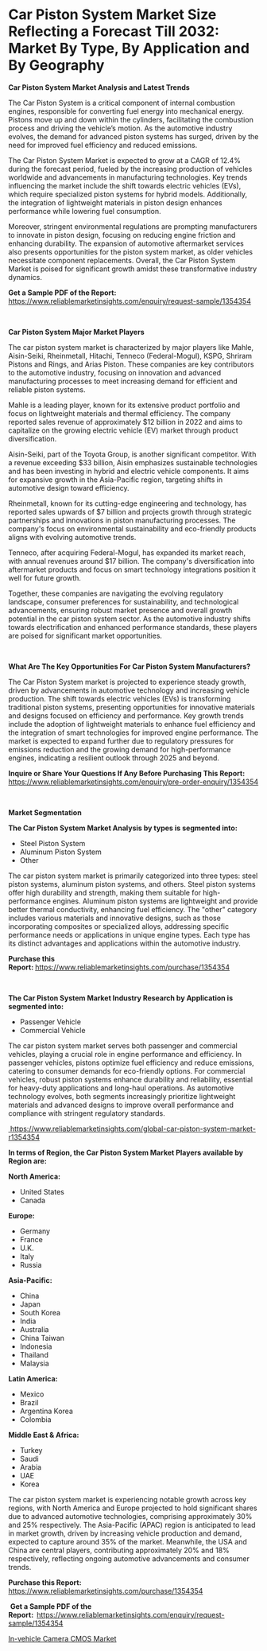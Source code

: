 <p><h1>Car Piston System Market Size Reflecting a Forecast Till 2032: Market By Type, By Application and By Geography</h1></p><p><strong>Car Piston System Market Analysis and Latest Trends</strong></p>
<p><p>The Car Piston System is a critical component of internal combustion engines, responsible for converting fuel energy into mechanical energy. Pistons move up and down within the cylinders, facilitating the combustion process and driving the vehicle’s motion. As the automotive industry evolves, the demand for advanced piston systems has surged, driven by the need for improved fuel efficiency and reduced emissions. </p><p>The Car Piston System Market is expected to grow at a CAGR of 12.4% during the forecast period, fueled by the increasing production of vehicles worldwide and advancements in manufacturing technologies. Key trends influencing the market include the shift towards electric vehicles (EVs), which require specialized piston systems for hybrid models. Additionally, the integration of lightweight materials in piston design enhances performance while lowering fuel consumption. </p><p>Moreover, stringent environmental regulations are prompting manufacturers to innovate in piston design, focusing on reducing engine friction and enhancing durability. The expansion of automotive aftermarket services also presents opportunities for the piston system market, as older vehicles necessitate component replacements. Overall, the Car Piston System Market is poised for significant growth amidst these transformative industry dynamics.</p></p>
<p><strong>Get a Sample PDF of the Report:&nbsp;</strong> <a href="https://www.reliablemarketinsights.com/enquiry/request-sample/1354354?utm_campaign=3586&utm_medium=2&utm_source=Github&utm_content=ia&utm_term=31032025&utm_id=car-piston-system">https://www.reliablemarketinsights.com/enquiry/request-sample/1354354</a></p>
<p>&nbsp;</p>
<p><strong>Car Piston System Major Market Players</strong></p>
<p><p>The car piston system market is characterized by major players like Mahle, Aisin-Seiki, Rheinmetall, Hitachi, Tenneco (Federal-Mogul), KSPG, Shriram Pistons and Rings, and Arias Piston. These companies are key contributors to the automotive industry, focusing on innovation and advanced manufacturing processes to meet increasing demand for efficient and reliable piston systems.</p><p>Mahle is a leading player, known for its extensive product portfolio and focus on lightweight materials and thermal efficiency. The company reported sales revenue of approximately $12 billion in 2022 and aims to capitalize on the growing electric vehicle (EV) market through product diversification.</p><p>Aisin-Seiki, part of the Toyota Group, is another significant competitor. With a revenue exceeding $33 billion, Aisin emphasizes sustainable technologies and has been investing in hybrid and electric vehicle components. It aims for expansive growth in the Asia-Pacific region, targeting shifts in automotive design toward efficiency.</p><p>Rheinmetall, known for its cutting-edge engineering and technology, has reported sales upwards of $7 billion and projects growth through strategic partnerships and innovations in piston manufacturing processes. The company's focus on environmental sustainability and eco-friendly products aligns with evolving automotive trends.</p><p>Tenneco, after acquiring Federal-Mogul, has expanded its market reach, with annual revenues around $17 billion. The company's diversification into aftermarket products and focus on smart technology integrations position it well for future growth.</p><p>Together, these companies are navigating the evolving regulatory landscape, consumer preferences for sustainability, and technological advancements, ensuring robust market presence and overall growth potential in the car piston system sector. As the automotive industry shifts towards electrification and enhanced performance standards, these players are poised for significant market opportunities.</p></p>
<p>&nbsp;</p>
<p><strong>What Are The Key Opportunities For Car Piston System Manufacturers?</strong></p>
<p><p>The Car Piston System market is projected to experience steady growth, driven by advancements in automotive technology and increasing vehicle production. The shift towards electric vehicles (EVs) is transforming traditional piston systems, presenting opportunities for innovative materials and designs focused on efficiency and performance. Key growth trends include the adoption of lightweight materials to enhance fuel efficiency and the integration of smart technologies for improved engine performance. The market is expected to expand further due to regulatory pressures for emissions reduction and the growing demand for high-performance engines, indicating a resilient outlook through 2025 and beyond.</p></p>
<p><strong>Inquire or Share Your Questions If Any Before Purchasing This Report:</strong> <a href="https://www.reliablemarketinsights.com/enquiry/pre-order-enquiry/1354354?utm_campaign=3586&utm_medium=2&utm_source=Github&utm_content=ia&utm_term=31032025&utm_id=car-piston-system">https://www.reliablemarketinsights.com/enquiry/pre-order-enquiry/1354354</a></p>
<p>&nbsp;</p>
<p><strong>Market Segmentation</strong></p>
<p><strong>The Car Piston System Market Analysis by types is segmented into:</strong></p>
<p><ul><li>Steel Piston System</li><li>Aluminum Piston System</li><li>Other</li></ul></p>
<p><p>The car piston system market is primarily categorized into three types: steel piston systems, aluminum piston systems, and others. Steel piston systems offer high durability and strength, making them suitable for high-performance engines. Aluminum piston systems are lightweight and provide better thermal conductivity, enhancing fuel efficiency. The "other" category includes various materials and innovative designs, such as those incorporating composites or specialized alloys, addressing specific performance needs or applications in unique engine types. Each type has its distinct advantages and applications within the automotive industry.</p></p>
<p><strong>Purchase this Report:&nbsp;</strong><a href="https://www.reliablemarketinsights.com/purchase/1354354?utm_campaign=3586&utm_medium=2&utm_source=Github&utm_content=ia&utm_term=31032025&utm_id=car-piston-system">https://www.reliablemarketinsights.com/purchase/1354354</a></p>
<p>&nbsp;</p>
<p><strong>The Car Piston System Market Industry Research by Application is segmented into:</strong></p>
<p><ul><li>Passenger Vehicle</li><li>Commercial Vehicle</li></ul></p>
<p><p>The car piston system market serves both passenger and commercial vehicles, playing a crucial role in engine performance and efficiency. In passenger vehicles, pistons optimize fuel efficiency and reduce emissions, catering to consumer demands for eco-friendly options. For commercial vehicles, robust piston systems enhance durability and reliability, essential for heavy-duty applications and long-haul operations. As automotive technology evolves, both segments increasingly prioritize lightweight materials and advanced designs to improve overall performance and compliance with stringent regulatory standards.</p></p>
<p><a href="https://www.reliablemarketinsights.com/global-car-piston-system-market-r1354354?utm_campaign=3586&utm_medium=2&utm_source=Github&utm_content=ia&utm_term=31032025&utm_id=car-piston-system">&nbsp;https://www.reliablemarketinsights.com/global-car-piston-system-market-r1354354</a></p>
<p><strong>In terms of Region, the Car Piston System Market Players available by Region are:</strong></p>
<p>
    <p> <strong> North America: </strong>
        <ul>
            <li>United States</li>
            <li>Canada</li>
        </ul>
        </p> 
    <p> <strong> Europe: </strong>
        <ul>
            <li>Germany</li>
            <li>France</li>
            <li>U.K.</li>
            <li>Italy</li>
            <li>Russia</li>
        </ul>
        </p> 
    <p> <strong> Asia-Pacific: </strong>
        <ul>
            <li>China</li>
            <li>Japan</li>
            <li>South Korea</li>
            <li>India</li>
            <li>Australia</li>
            <li>China Taiwan</li>
            <li>Indonesia</li>
            <li>Thailand</li>
            <li>Malaysia</li>
        </ul>
        </p> 
    <p> <strong> Latin America: </strong>
        <ul>
            <li>Mexico</li>
            <li>Brazil</li>
            <li>Argentina Korea</li>
            <li>Colombia</li>
        </ul>
        </p> 
    <p> <strong> Middle East & Africa: </strong>
        <ul>
            <li>Turkey</li>
            <li>Saudi</li>
            <li>Arabia</li>
            <li>UAE</li>
            <li>Korea</li>
        </ul>
    </p>
    </p>
<p><p>The car piston system market is experiencing notable growth across key regions, with North America and Europe projected to hold significant shares due to advanced automotive technologies, comprising approximately 30% and 25% respectively. The Asia-Pacific (APAC) region is anticipated to lead in market growth, driven by increasing vehicle production and demand, expected to capture around 35% of the market. Meanwhile, the USA and China are central players, contributing approximately 20% and 18% respectively, reflecting ongoing automotive advancements and consumer trends.</p></p>
<p><strong>Purchase this Report: </strong><a href="https://www.reliablemarketinsights.com/purchase/1354354?utm_campaign=3586&utm_medium=2&utm_source=Github&utm_content=ia&utm_term=31032025&utm_id=car-piston-system">https://www.reliablemarketinsights.com/purchase/1354354</a></p>
<p>&nbsp;<strong>Get a Sample PDF of the Report:&nbsp;&nbsp;</strong><a href="https://www.reliablemarketinsights.com/enquiry/request-sample/1354354?utm_campaign=3586&utm_medium=2&utm_source=Github&utm_content=ia&utm_term=31032025&utm_id=car-piston-system">https://www.reliablemarketinsights.com/enquiry/request-sample/1354354</a></p>
<p><strong></strong></p>
<p><p><a href="https://github.com/beyeagamizjp/Market-Research-Report-List-1/blob/main/in-vehicle-camera-cmos-market.md?utm_campaign=3586&utm_medium=2&utm_source=Github&utm_content=ia&utm_term=31032025&utm_id=car-piston-system">In-vehicle Camera CMOS Market</a></p></p>